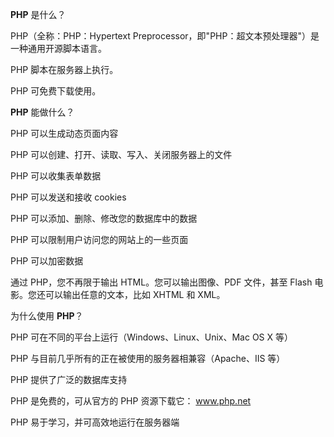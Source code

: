 ******PHP****** 是什么？

  PHP（全称：PHP：Hypertext Preprocessor，即"PHP：超文本预处理器"）是一种通用开源脚本语言。

  PHP 脚本在服务器上执行。

  PHP 可免费下载使用。

******PHP****** 能做什么？

  PHP 可以生成动态页面内容

  PHP 可以创建、打开、读取、写入、关闭服务器上的文件

  PHP 可以收集表单数据

  PHP 可以发送和接收 cookies
 
  PHP 可以添加、删除、修改您的数据库中的数据

  PHP 可以限制用户访问您的网站上的一些页面

  PHP 可以加密数据

  通过 PHP，您不再限于输出 HTML。您可以输出图像、PDF 文件，甚至 Flash 电影。您还可以输出任意的文本，比如 XHTML 和 XML。

为什么使用 ******PHP******？

  PHP 可在不同的平台上运行（Windows、Linux、Unix、Mac OS X 等）

  PHP 与目前几乎所有的正在被使用的服务器相兼容（Apache、IIS 等）

  PHP 提供了广泛的数据库支持

  PHP 是免费的，可从官方的 PHP 资源下载它： www.php.net

  PHP 易于学习，并可高效地运行在服务器端
